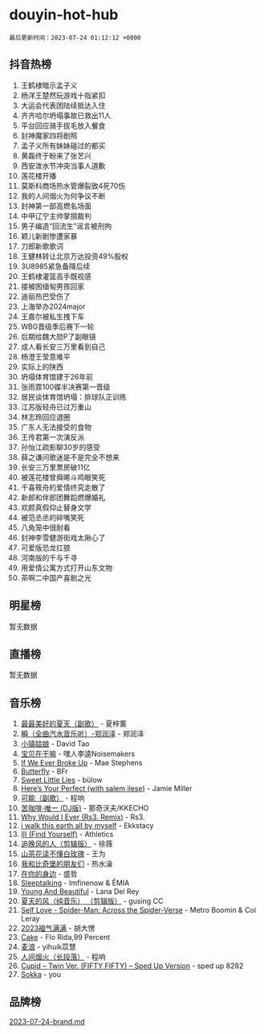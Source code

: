# douyin-hot-hub

`最后更新时间：2023-07-24 01:12:12 +0800`

## 抖音热榜

1. 王鹤棣暗示孟子义
1. 杨洋王楚然玩游戏十指紧扣
1. 大运会代表团陆续抵达入住
1. 齐齐哈尔坍塌事故已救出11人
1. 平台回应骑手拔毛放入餐食
1. 封神魔家四将剧照
1. 孟子义所有妹妹碰过的都买
1. 黄磊终于盼来了张艺兴
1. 西安泼水节冲突当事人道歉
1. 莲花楼开播
1. 莫斯科商场热水管爆裂致4死70伤
1. 我的人间烟火为何争议不断
1. 封神第一部高燃名场面
1. 中甲辽宁主帅掌掴裁判
1. 男子编造“回流生”谣言被刑拘
1. 颖儿新剧惨遭家暴
1. 刀郎新歌歌词
1. 王健林转让北京万达投资49%股权
1. 3U8985紧急备降后续
1. 王鹤棣灌篮高手既视感
1. 接被困缅甸男孩回家
1. 迪丽热巴受伤了
1. 上海举办2024major
1. 王嘉尔被私生拽下车
1. WBG晋级季后赛下一轮
1. 后期给魏大勋P了副眼镜
1. 成人看长安三万里看到自己
1. 杨澄王莹意难平
1. 实际上的陕西
1. 坍塌体育馆建于26年前
1. 张雨霏100蝶半决赛第一晋级
1. 居民谈体育馆坍塌：排球队正训练
1. 江苏版轻舟已过万重山
1. 林志玲回应退圈
1. 广东人无法接受的食物
1. 王传君第一次演反派
1. 孙怡江疏影聊30岁的感受
1. 薛之谦问歌迷是不是完全不想来
1. 长安三万里票房破11亿
1. 被莲花楼曾舜晞斗鸡眼笑死
1. 千喜筱舟的爱情终究走散了
1. 新郎和伴郎团舞蹈燃爆婚礼
1. 欢颜真假仰止替身文学
1. 被范丞丞的碎嘴笑死
1. 八角笼中很耐看
1. 封神李雪健游街戏太揪心了
1. 可爱版恐龙扛狼
1. 河南版的千与千寻
1. 用爱情公寓方式打开山东文物
1. 茶啊二中国产喜剧之光

## 明星榜

暂无数据

## 直播榜

暂无数据

## 音乐榜

1. [最最美好的夏天（副歌）](https://sf3-cdn-tos.douyinstatic.com/obj/tos-cn-ve-2774/o4FMghDLZkPIkCutdrsXlbTHcaZztBfeCp9AFS) - 夏梓薰
1. [瞬（全曲汽水音乐听）-郑润泽](https://sf6-cdn-tos.douyinstatic.com/obj/tos-cn-ve-2774/o4Vb9eJZClCZTnRQYy0BRSeHGrDtrkrQgIBvQt) - 郑润泽
1. [小镇姑娘](https://sf3-cdn-tos.douyinstatic.com/obj/tos-cn-ve-2774/1ee4fa49917d4e9e8f06512cc6e778d9) - David Tao
1. [宝贝在干嘛](https://sf3-cdn-tos.douyinstatic.com/obj/tos-cn-ve-2774/okW4hBCfJI5B2ZEgTCtikhMW7IafzNrBQIYkpJ) - 嘿人李逵Noisemakers
1. [If We Ever Broke Up](https://sf6-cdn-tos.douyinstatic.com/obj/tos-cn-ve-2774/o8onj5HDk0ImtBmO0URBfeyCDXQJMYkQ1gb8Zy) - Mae Stephens
1. [Butterfly](https://sf3-cdn-tos.douyinstatic.com/obj/tos-cn-ve-2774/oIw3zNLcWhUhUDWqtQxQfAx6IXsSBzbyCg7CM0) - BFr
1. [Sweet Little Lies](https://sf3-cdn-tos.douyinstatic.com/obj/tos-cn-ve-2774/cebdd23e942a452c84c197b17c22ac7a) - bülow
1. [Here’s Your Perfect (with salem ilese)](https://sf3-cdn-tos.douyinstatic.com/obj/tos-cn-ve-2774/076b1576c6c546598f803fe53da388a7) - Jamie Miller
1. [可能（副歌）](https://sf3-cdn-tos.douyinstatic.com/obj/tos-cn-ve-2774/cde1731888894259b333569393c2fb51) - 程响
1. [苦咖啡·唯一 (DJ版)](https://sf6-cdn-tos.douyinstatic.com/obj/tos-cn-ve-2774/oohZWXUzNXlh9bzpBgNUfJCQHGILwWgDBaejQt) - 那奇沃夫/KKECHO
1. [Why Would I Ever (Rs3. Remix)](https://sf6-cdn-tos.douyinstatic.com/obj/tos-cn-ve-2774/oQNX0xZhO8IXeCRjCJQUZzkfQNLi2ItDAzEBgz) - Rs3.
1. [i walk this earth all by myself](https://sf6-cdn-tos.douyinstatic.com/obj/tos-cn-ve-2774/c751e38547b548b389ff6e1b9203b1de) - Ekkstacy
1. [III (Find Yourself)](https://sf3-cdn-tos.douyinstatic.com/obj/tos-cn-ve-2774/3b9e482a6da74de29fd5e2440e4373b4) - Athletics
1. [追晚风的人（剪辑版）](https://sf6-cdn-tos.douyinstatic.com/obj/tos-cn-ve-2774/560835060af84ac29cd5c12e2a98f7eb) - 徐薇
1. [山茶花读不懂白玫瑰](https://sf6-cdn-tos.douyinstatic.com/obj/tos-cn-ve-2774/osfn8B7DktrRHEPJgPCfDbw7QDQEkwC16BxZg9) - 王为
1. [我和比奇堡的朋友们](https://sf6-cdn-tos.douyinstatic.com/obj/tos-cn-ve-2774/f0505db981ea4a6d91453a15924a82aa) - 热水澡
1. [在你的身边](https://sf3-cdn-tos.douyinstatic.com/obj/tos-cn-ve-2774/9dce2ee6c9f84c17a6d68458730d7ae8) - 盛哲
1. [Sleeptalking](https://sf3-cdn-tos.douyinstatic.com/obj/tos-cn-ve-2774/f23bc60230804ede98a163e1926e0857) - Imfinenow & ÊMIA
1. [Young And Beautiful](https://sf6-cdn-tos.douyinstatic.com/obj/tos-cn-ve-2774/3ca6987c98c947768abb9cce3ee5530c) - Lana Del Rey
1. [夏天的风（纯音乐） （剪辑版）](https://sf3-cdn-tos.douyinstatic.com/obj/tos-cn-ve-2774/oUzLjBZZFQAoNRmGokEeD5zfQCObp6UeFAnTa6) - gusing CC
1. [Self Love - Spider-Man: Across the Spider-Verse](https://sf3-cdn-tos.douyinstatic.com/obj/tos-cn-ve-2774/o8YzagIFYnO2FNIznDQzpeeLfrdCVAbYDDaLoS) - Metro Boomin & Coi Leray
1. [2023福气满满](https://sf6-cdn-tos.douyinstatic.com/obj/tos-cn-ve-2774/ocebsi6kbCVkBMAcDJkqdZpBQMubYSQetK2gQn) - 胡大愣
1. [Cake](https://sf6-cdn-tos.douyinstatic.com/obj/tos-cn-ve-2774/3545db16eba4434c853ab891b2b752af) - Flo Rida,99 Percent
1. [麦浪](https://sf3-cdn-tos.douyinstatic.com/obj/tos-cn-ve-2774/872ff36b718445c6a3882ba18b546970) - yihuik苡慧
1. [人间烟火（长段落）](https://sf6-cdn-tos.douyinstatic.com/obj/tos-cn-ve-2774/eeb7f9f284d74db097f8341ace44bfa2) - 程响
1. [Cupid – Twin Ver. (FIFTY FIFTY) – Sped Up Version](https://sf6-cdn-tos.douyinstatic.com/obj/tos-cn-ve-2774/oMonQQ6t8nCfUnw44y8XBZkJytCgEBtWYebB2D) - sped up 8282
1. [Sokka](https://sf3-cdn-tos.douyinstatic.com/obj/tos-cn-ve-2774/b9c3e305c0474c898ce221c7aa498547) - you

## 品牌榜

[2023-07-24-brand.md](2023-07-24-brand.md)
